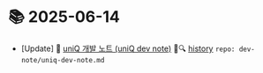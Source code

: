 # 📚 2025-06-14
- [Update] 📙 [uniQ 개발 노트 (uniQ dev note)](https://til.qriosity.dev/dev-note/uniq-dev-note) 📃🔍 [history](https://github.com/Queue-ri/TIL/commits/main/dev-note/uniq-dev-note.md?since=2025-06-14T00:00:00Z&until=2025-06-14T23:59:59Z) `repo: dev-note/uniq-dev-note.md`
